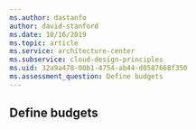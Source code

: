 ```yaml
---
ms.author: dastanfo
author: david-stanford
ms.date: 10/16/2019
ms.topic: article
ms.service: architecture-center
ms.subservice: cloud-design-principles
ms.uid: 32a9a478-00b1-4754-ab44-d0587668f350
ms.assessment_question: Define budgets
---
```

## Define budgets


